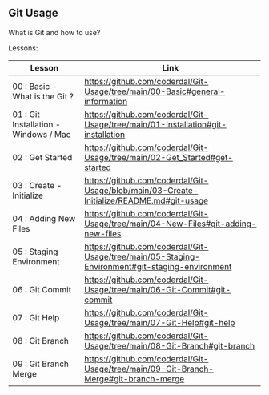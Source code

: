 ## Git Usage

What is Git and how to use?

Lessons:

| Lesson             | Link                                                                |
| ----------------- | ------------------------------------------------------------------ |
| 00 : Basic - What is the Git ? | https://github.com/coderdal/Git-Usage/tree/main/00-Basic#general-information |
| 01 : Git Installation - Windows / Mac | https://github.com/coderdal/Git-Usage/tree/main/01-Installation#git-installation|
| 02 : Get Started | https://github.com/coderdal/Git-Usage/tree/main/02-Get_Started#get-started|
| 03 : Create - Initialize | https://github.com/coderdal/Git-Usage/blob/main/03-Create-Initialize/README.md#git-usage|
| 04 : Adding New Files | https://github.com/coderdal/Git-Usage/tree/main/04-New-Files#git-adding-new-files|
| 05 : Staging Environment | https://github.com/coderdal/Git-Usage/tree/main/05-Staging-Environment#git-staging-environment|
| 06 : Git Commit | https://github.com/coderdal/Git-Usage/tree/main/06-Git-Commit#git-commit|
| 07 : Git Help | https://github.com/coderdal/Git-Usage/tree/main/07-Git-Help#git-help|
| 08 : Git Branch | https://github.com/coderdal/Git-Usage/tree/main/08-Git-Branch#git-branch|
| 09 : Git Branch Merge | https://github.com/coderdal/Git-Usage/tree/main/09-Git-Branch-Merge#git-branch-merge|
